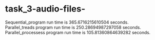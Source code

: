 # task_3-audio-files-
Sequential_program run time is 365.6716215610504 seconds.
Parallel_treads program run time is 250.28694987297058 seconds.
Parallel_processess program run time is 105.81360864639282 seconds.
